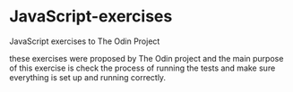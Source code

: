 # JavaScript-exercises
JavaScript exercises to The Odin Project

these exercises were proposed by The Odin project and the main purpose of this exercise is check the process of running the tests and make sure everything is set up and running correctly.
